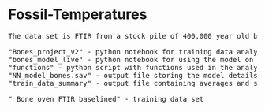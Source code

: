 # Fossil-Temperatures

<pre>
The data set is FTIR from a stock pile of 400,000 year old bison bones thought to have been killed by early humans. We are trying to understand the eating habbits of early humans and whether or not they were cooking meat at this time and to what temperatures.

"Bones_project_v2" - python notebook for training data analysis and model training
"bones_model_live" - python notebook for using the model on out of sample data sets
"functions" - python script with functions used in the analysis and feature calculation
"NN_model_bones.sav" - output file storing the model details (Don't need to do anything with this and is created with any new model)
"train_data_summary" - output file containing averages and standard dev etc... of the training data set. (also don't need to modify) 

" Bone oven FTIR baselined" - training data set
</pre>
